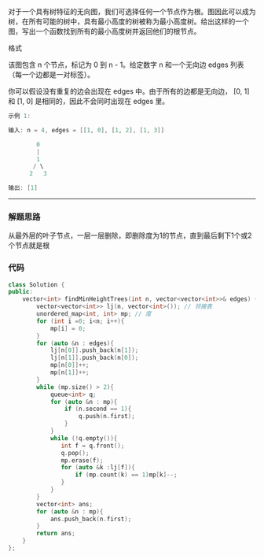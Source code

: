 对于一个具有树特征的无向图，我们可选择任何一个节点作为根。图因此可以成为树，在所有可能的树中，具有最小高度的树被称为最小高度树。给出这样的一个图，写出一个函数找到所有的最小高度树并返回他们的根节点。

格式

该图包含 n 个节点，标记为 0 到 n - 1。给定数字 n 和一个无向边 edges 列表（每一个边都是一对标签）。

你可以假设没有重复的边会出现在 edges 中。由于所有的边都是无向边， [0, 1]和 [1, 0] 是相同的，因此不会同时出现在 edges 里。

```cpp
示例 1:

输入: n = 4, edges = [[1, 0], [1, 2], [1, 3]]

        0
        |
        1
       / \
      2   3

输出: [1]
```

---

### 解题思路

从最外层的叶子节点，一层一层删除，即删除度为1的节点，直到最后剩下1个或2个节点就是根

### 代码

```cpp
class Solution {
public:
    vector<int> findMinHeightTrees(int n, vector<vector<int>>& edges) {
        vector<vector<int>> lj(n, vector<int>()); // 邻接表
        unordered_map<int, int> mp; // 度
        for (int i =0; i<n; i++){
            mp[i] = 0;
        }
        for (auto &n : edges){
            lj[n[0]].push_back(n[1]);
            lj[n[1]].push_back(n[0]);
            mp[n[0]]++;
            mp[n[1]]++;
        }
        while (mp.size() > 2){
            queue<int> q;
            for (auto &n : mp){
                if (n.second == 1){
                    q.push(n.first);
                }
            }
            while (!q.empty()){
               int f = q.front();
               q.pop();
               mp.erase(f);
               for (auto &k :lj[f]){
                   if (mp.count(k) == 1)mp[k]--;
               }
            }
        }
        vector<int> ans;
        for (auto &n : mp){
            ans.push_back(n.first);
        }
        return ans;
    }
};
```
